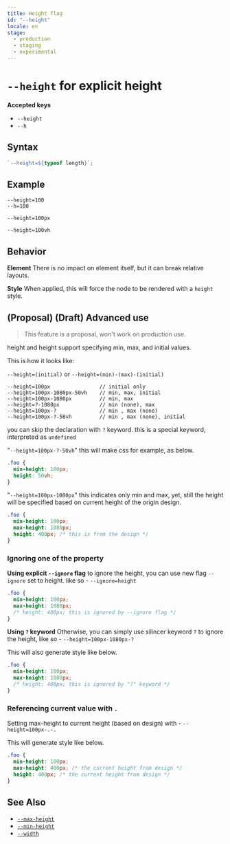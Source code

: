 ```yaml
---
title: Height flag
id: "--height"
locale: en
stage:
  - production
  - staging
  - experimental
---
```


# `--height` for explicit height

**Accepted keys**

- `--height`
- `--h`

## Syntax

```ts
`--height=${typeof length}`;
```

## Example

```
--height=100
--h=100

--height=100px

--height=100vh
```

## Behavior

**Element**
There is no impact on element itself, but it can break relative layouts.

**Style**
When applied, this will force the node to be rendered with a `height` style.

## (Proposal) (Draft) Advanced use

> This feature is a proposal, won't work on production use.

height and height support specifying min, max, and initial values.

This is how it looks like:

`--height=(initial)` or `--height=(min)-(max)-(initial)`

```
--height=100px                // initial only
--height=100px-1080px-50vh    // min, max, initial
--height=100px-1080px         // min, max
--height=?-1080px             // min (none), max
--height=100px-?              // min , max (none)
--height=100px-?-50vh         // min , max (none), initial
```

you can skip the declaration with `?` keyword. this is a special keyword, interpreted as `undefined`

"`--height=100px-?-50vh`" this will make css for example, as below.

```css
.foo {
  min-height: 100px;
  height: 50vh;
}
```

"`--height=100px-1080px`" this indicates only min and max, yet, still the height will be specified based on current height of the origin design.

```css
.foo {
  min-height: 100px;
  max-height: 1080px;
  height: 400px; /* this is from the design */
}
```

### Ignoring one of the property

**Using explicit `--ignore` flag**
to ignore the height, you can use new flag `--ignore` set to height. like so - `--ignore=height`

```css
.foo {
  min-height: 100px;
  max-height: 1080px;
  /* height: 400px; this is ignored by --ignore flag */
}
```

**Using `?` keyword**
Otherwise, you can simply use silincer keyword `?` to ignore the height, like so - `--height=100px-1080px-?`

This will also generate style like below.

```css
.foo {
  min-height: 100px;
  max-height: 1080px;
  /* height: 400px; this is ignored by "?" keyword */
}
```

### Referencing current value with `.`

Setting max-height to current height (based on design) with - `--height=100px-.-.`

This will generate style like below.

```css
.foo {
  min-height: 100px;
  max-height: 400px; /* the current height from design */
  height: 400px; /* the current height from design */
}
```

## See Also

- [`--max-height`](./--max-height)
- [`--min-height`](./--min-height)
- [`--width`](./--width)
